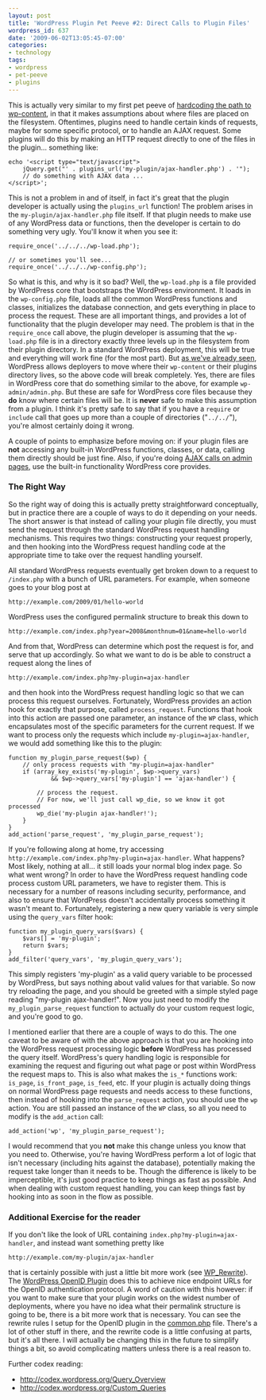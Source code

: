 ```yaml
---
layout: post
title: 'WordPress Plugin Pet Peeve #2: Direct Calls to Plugin Files'
wordpress_id: 637
date: '2009-06-02T13:05:45-07:00'
categories:
- technology
tags:
- wordpress
- pet-peeve
- plugins
---
```

This is actually very similar to my first pet peeve of [hardcoding the path to wp-content][pet-peeve-1], in that it makes assumptions about where files are placed on the filesystem.  Oftentimes, plugins need to handle certain kinds of requests, maybe for some specific protocol, or to handle an AJAX request.  Some plugins will do this by making an HTTP request directly to one of the files in the plugin... something like:

    echo '<script type="text/javascript">
        jQuery.get("' . plugins_url('my-plugin/ajax-handler.php') . '");
        // do something with AJAX data ...
    </script>';

This is not a problem in and of itself, in fact it's great that the plugin developer is actually using the `plugins_url` function!  The problem arises in the `my-plugin/ajax-handler.php` file itself.  <!--more--> If that plugin needs to make use of any WordPress data or functions, then the developer is certain to do something very ugly.  You'll know it when you see it:

    require_once('../../../wp-load.php');
    
    // or sometimes you'll see...
    require_once('../../../wp-config.php');

So what is this, and why is it so bad?  Well, the `wp-load.php` is a file provided by WordPress core that bootstraps the WordPress environment.  It loads in the `wp-config.php` file, loads all the common WordPress functions and classes, initializes the database connection, and gets everything in place to process the request.  These are all important things, and provides a lot of functionality that the plugin developer may need.  The problem is that in the `require_once` call above, the plugin developer is assuming that the `wp-load.php` file is in a directory exactly three levels up in the filesystem from their plugin directory.  In a standard WordPress deployment, this will be true and everything will work fine (for the most part).  But [as we've already seen][pet-peeve-1], WordPress allows deployers to move where their `wp-content` or their plugins directory lives, so the above code will break completely.  Yes, there are files in WordPress core that do something similar to the above, for example `wp-admin/admin.php`.  But these are safe for WordPress core files because they **do** know where certain files will be.  It is **never** safe to make this assumption from a plugin.  I think it's pretty safe to say that if you have a `require` or `include` call that goes up more than a couple of directories ("`../../`"), you're almost certainly doing it wrong.

A couple of points to emphasize before moving on: if your plugin files are **not** accessing any built-in WordPress functions, classes, or data, calling them directly should be just fine.  Also, if you're doing [AJAX calls on admin pages][], use the built-in functionality WordPress core provides.

### The Right Way ###

So the right way of doing this is actually pretty straightforward conceptually, but in practice there are a couple of ways to do it depending on your needs.  The short answer is that instead of calling your plugin file directly, you must send the request through the standard WordPress request handling mechanisms.  This requires two things: constructing your request properly, and then hooking into the WordPress request handling code at the appropriate time to take over the request handling yourself.

All standard WordPress requests eventually get broken down to a request to `/index.php` with a bunch of URL parameters.  For example, when someone goes to your blog post at 

    http://example.com/2009/01/hello-world

WordPress uses the configured permalink structure to break this down to

    http://example.com/index.php?year=2008&monthnum=01&name=hello-world

And from that, WordPress can determine which post the request is for, and serve that up accordingly.  So what we want to do is be able to construct a request along the lines of

    http://example.com/index.php?my-plugin=ajax-handler

and then hook into the WordPress request handling logic so that we can process this request ourselves.  Fortunately, WordPress provides an action hook for exactly that purpose, called `process_request`.  Functions that hook into this action are passed one parameter, an instance of the `WP` class, which encapsulates most of the specific parameters for the current request.  If we want to process only the requests which include `my-plugin=ajax-handler`, we would add something like this to the plugin:

    function my_plugin_parse_request($wp) {
        // only process requests with "my-plugin=ajax-handler"
        if (array_key_exists('my-plugin', $wp->query_vars) 
                && $wp->query_vars['my-plugin'] == 'ajax-handler') {
    
            // process the request.
            // For now, we'll just call wp_die, so we know it got processed
            wp_die('my-plugin ajax-handler!');
        }
    }
    add_action('parse_request', 'my_plugin_parse_request');

If you're following along at home, try accessing `http://example.com/index.php?my-plugin=ajax-handler`.  What happens?  Most likely, nothing at all... it still loads your normal blog index page.  So what went wrong?  In order to have the WordPress request handling code process custom URL parameters, we have to register them.  This is necessary for a number of reasons including security, performance, and also to ensure that WordPress doesn't accidentally process something it wasn't meant to.  Fortunately, registering a new query variable is very simple using the `query_vars` filter hook:

    function my_plugin_query_vars($vars) {
        $vars[] = 'my-plugin';
        return $vars;
    }
    add_filter('query_vars', 'my_plugin_query_vars');

This simply registers 'my-plugin' as a valid query variable to be processed by WordPress, but says nothing about valid values for that variable.  So now try reloading the page, and you should be greeted with a simple styled page reading "my-plugin ajax-handler!".  Now you just need to modify the `my_plugin_parse_request` function to actually do your custom request logic, and you're good to go.

I mentioned earlier that there are a couple of ways to do this.  The one caveat to be aware of with the above approach is that you are hooking into the WordPress request processing logic **before** WordPress has processed the query itself.  WordPress's query handling logic is responsible for examining the request and figuring out what page or post within WordPress the request maps to.  This is also what makes the `is_*` functions work: `is_page`, `is_front_page`, `is_feed`, etc.  If your plugin is actually doing things on normal WordPress page requests and needs access to these functions, then instead of hooking into the `parse_request` action, you should use the `wp` action.  You are still passed an instance of the `WP` class, so all you need to modify is the `add_action` call:

    add_action('wp', 'my_plugin_parse_request');

I would recommend that you **not** make this change unless you know that you need to.  Otherwise, you're having WordPress perform a lot of logic that isn't necessary (including hits against the database), potentially making the request take longer than it needs to be.  Though the difference is likely to be imperceptible, it's just good practice to keep things as fast as possible.  And when dealing with custom request handling, you can keep things fast by hooking into as soon in the flow as possible.

### Additional Exercise for the reader ###

If you don't like the look of URL containing `index.php?my-plugin=ajax-handler`, and instead want something pretty like

    http://example.com/my-plugin/ajax-handler

that is certainly possible with just a little bit more work (see [WP_Rewrite][]).  The [WordPress OpenID Plugin][] does this to achieve nice endpoint URLs for the OpenID authentication protocol.  A word of caution with this however: if you want to make sure that your plugin works on the widest number of deployments, where you have no idea what their permalink structure is going to be, there is a bit more work that is necessary.  You can see the rewrite rules I setup for the OpenID plugin in the [common.php][] file.  There's a lot of other stuff in there, and the rewrite code is a little confusing at parts, but it's all there.  I will actually be changing this in the future to simplify things a bit, so avoid complicating matters unless there is a real reason to.

Further codex reading:

  - <http://codex.wordpress.org/Query_Overview>
  - <http://codex.wordpress.org/Custom_Queries>

[pet-peeve-1]: http://willnorris.com/2009/05/wordpress-plugin-pet-peeve-hardcoding-wp-content
[AJAX calls on admin pages]: http://codex.wordpress.org/AJAX_in_Plugins#Ajax_on_the_Administration_Side
[WP_Rewrite]: http://codex.wordpress.org/Function_Reference/WP_Rewrite
[common.php]: http://code.google.com/p/diso/source/browse/wordpress/openid/trunk/common.php
[WordPress OpenID Plugin]: http://wordpress.org/extend/plugins/openid/

